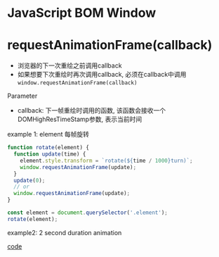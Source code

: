 # JavaScript BOM Window

# requestAnimationFrame(callback)

- 浏览器的下一次重绘之前调用callback
- 如果想要下次重绘时再次调用callback, 必须在callback中调用`window.requestAnimationFrame(callback)`

Parameter

- callback: 下一帧重绘时调用的函数, 该函数会接收一个DOMHighResTimeStamp参数, 表示当前时间

example 1: element 每帧旋转

```js
function rotate(element) {
  function update(time) {
    element.style.transform = `rotate(${time / 1000}turn)`;
    window.requestAnimationFrame(update);
  }
  update(0);
  // or
  window.requestAnimationFrame(update);
}

const element = document.querySelector('.element');
rotate(element);
```

example2: 2 second duration animation

[code](requestAnimationframe-2s-duration.md)

